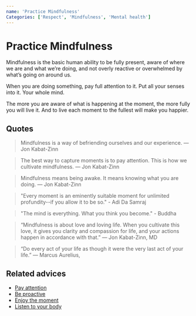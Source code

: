 ```yaml
---
name: 'Practice Mindfulness'
Categories: ['Respect', 'Mindfulness', 'Mental health']
---
```

# Practice Mindfulness

Mindfulness is the basic human ability to be fully present, aware of where we are and what we’re doing, and not overly reactive or overwhelmed by what’s going on around us.

When you are doing something, pay full attention to it. Put all your senses into it. Your whole mind.

The more you are aware of what is happening at the moment, the more fully you will live it. And to live each moment to the fullest will make you happier.

## Quotes

> Mindfulness is a way of befriending ourselves and our experience. ― Jon Kabat-Zinn

> The best way to capture moments is to pay attention. This is how we cultivate mindfulness. ― Jon Kabat-Zinn

> Mindfulness means being awake. It means knowing what you are doing. ― Jon Kabat-Zinn

> "Every moment is an eminently suitable moment for unlimited profundity--if you allow it to be so." - Adi Da Samraj

> "The mind is everything. What you think you become." - Buddha

> “Mindfulness is about love and loving life. When you cultivate this love, it gives you clarity and compassion for life, and your actions happen in accordance with that.” — Jon Kabat-Zinn, MD

> “Do every act of your life as though it were the very last act of your life.” ― Marcus Aurelius,

## Related advices

- [Pay attention](../Pay%20attention/index.md) 
- [Be proactive](../Be%20proactive/index.md)
- [Enjoy the moment](../Enjoy%20the%20moment/index.md)
- [Listen to your body](../Listen%20to%20your%20body/index.md)
